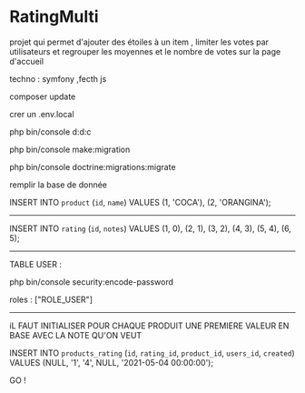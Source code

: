 # RatingMulti

projet qui permet d'ajouter des étoiles à un item , limiter les votes par utilisateurs et regrouper les moyennes et le nombre de votes sur la page d'accueil

techno : symfony ,fecth js

composer update

crer un .env.local

php bin/console d:d:c

php bin/console make:migration

php bin/console doctrine:migrations:migrate

remplir la base de donnée

INSERT INTO `product` (`id`, `name`) VALUES
(1, 'COCA'),
(2, 'ORANGINA');

-- --------------------------------------------------------
INSERT INTO `rating` (`id`, `notes`) VALUES
(1, 0),
(2, 1),
(3, 2),
(4, 3),
(5, 4),
(6, 5);
-- --------------------------------------------------------
TABLE USER :

php bin/console security:encode-password

roles : ["ROLE_USER"]

-- --------------------------------------------------------
iL FAUT INITIALISER POUR CHAQUE PRODUIT UNE PREMIERE VALEUR EN BASE AVEC LA NOTE QU'ON VEUT 

INSERT INTO `products_rating` (`id`, `rating_id`, `product_id`, `users_id`, `created`) 
VALUES (NULL, '1', '4', NULL, '2021-05-04 00:00:00');

GO !



